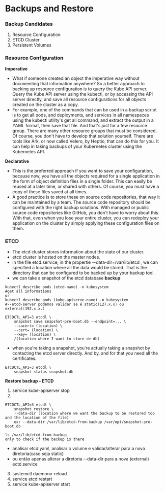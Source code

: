 # Backups and Restore

### Backup Candidates
1. Resource Configuration
2. ETCD Cluster
3. Persistent Volumes


### Resource Configuration

**Imperative**

- What if someone created an object the imperative way without documenting that information anywhere? So a better approach to backing up resource configuration is to query the Kube API server. Query the Kube API server using the kubectl, or by accessing the API server directly, and save all resource configurations for all objects created on the cluster as a copy. 
- For example, one of the commands that can be used in a backup script is to get all pods, and deployments, and services in all namespaces using the kubectl utility's get all command, and extract the output in a YAML format, then save that file. And that's just for a few resource group. There are many other resource groups that must be considered. Of course, you don't have to develop that solution yourself. There are tools like Ark, or now called Velero, by Heptio, that can do this for you. It can help in taking backups of your Kubernetes cluster using the Kubernetes API.

**Declarative**

- This is the preferred approach if you want to save your configuration, because now, you have all the objects required for a single application in the form of object definition files in a single folder. This can easily be reused at a later time, or shared with others. Of course, you must have a copy of these files saved at all times. 
- A good practice is to store these on source code repositories, that way it can be maintained by a team. The source code repository should be configured with the right backup solutions. With managed or public source code repositories like GitHub, you don't have to worry about this. With that, even when you lose your entire cluster, you can redeploy your application on the cluster by simply applying these configuration files on them.

### ETCD

- The etcd cluster stores information about the state of our cluster.
- etcd cluster is hosted on the master nodes.
- in the file etcd.service, in the propertie --data-dir=/var/lib/etcd , we can specified a location where all the data would be stored. That is the directory that can be configured to be backed up by your backup tool.
- we can take a snapshot of the etcd database
**backup**
```
kubectl describe pods (etcd-name) -n kubesystem
#get all informations
or
kubectl describe pods (kube-apiserve-name) -n kubesystem
#--etcd-server podemos validar se é static(127.x.x) ou external(192.x.x.)

ETCDCTL_API=3 etcdl \
    snapshot save snapshot-pre-boot.db --endpoint=... \
    --cacert= (location) \
    --cert= (location) \
    --key= (location) \
    /(location where I want to store de db)
```
- when you're taking a snapshot, you're actually taking a snapshot by contacting the etcd server directly. And by, and for that you need all the certificates.
```
ETCDCTL_API=3 etcdl \
    snapshot status snapshot.db
```
**Restore backup - ETCD**
1. service kube-apiserver stop
2. 
```
ETCDCTL_API=3 etcdl \
    snapshot restore \
    --data-dir (location where we want the backup to be restored too and the location of the file)
    ex: --data-dir /var/lib/etcd-from-backup /var/opt/snapshot-pre-boot.db
```
```
ls /var/lib/etcd-from-backup
only to check if the backup is there
```

- analisar etcd yaml, analisar o volume e validar/alterar para a nova diretoria(caso seja static)
- ou então apenas alterar a diretoria --data-dir para a nova (external) ectd.service

3. systemctl daemono-reload
4. service etcd restart
5. service kube-apiserver start
